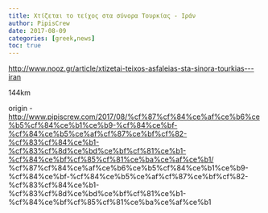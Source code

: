 ```yaml
---
title: Χτίζεται το τείχος στα σύνορα Τουρκίας - Ιράν
author: PipisCrew
date: 2017-08-09
categories: [greek,news]
toc: true
---
```


http://www.nooz.gr/article/xtizetai-teixos-asfaleias-sta-sinora-tourkias---iran

144km

origin - http://www.pipiscrew.com/2017/08/%cf%87%cf%84%ce%af%ce%b6%ce%b5%cf%84%ce%b1%ce%b9-%cf%84%ce%bf-%cf%84%ce%b5%ce%af%cf%87%ce%bf%cf%82-%cf%83%cf%84%ce%b1-%cf%83%cf%8d%ce%bd%ce%bf%cf%81%ce%b1-%cf%84%ce%bf%cf%85%cf%81%ce%ba%ce%af%ce%b1/ %cf%87%cf%84%ce%af%ce%b6%ce%b5%cf%84%ce%b1%ce%b9-%cf%84%ce%bf-%cf%84%ce%b5%ce%af%cf%87%ce%bf%cf%82-%cf%83%cf%84%ce%b1-%cf%83%cf%8d%ce%bd%ce%bf%cf%81%ce%b1-%cf%84%ce%bf%cf%85%cf%81%ce%ba%ce%af%ce%b1
